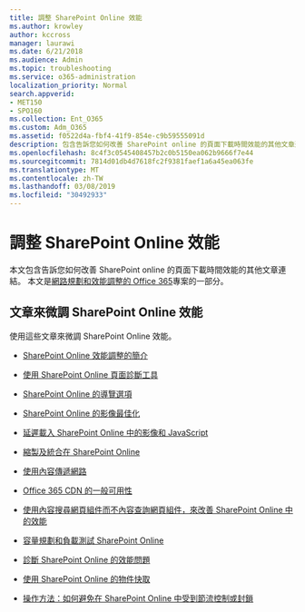 ```yaml
---
title: 調整 SharePoint Online 效能
ms.author: krowley
author: kccross
manager: laurawi
ms.date: 6/21/2018
ms.audience: Admin
ms.topic: troubleshooting
ms.service: o365-administration
localization_priority: Normal
search.appverid:
- MET150
- SPO160
ms.collection: Ent_O365
ms.custom: Adm_O365
ms.assetid: f0522d4a-fbf4-41f9-854e-c9b59555091d
description: 包含告訴您如何改善 SharePoint online 的頁面下載時間效能的其他文章連結。
ms.openlocfilehash: 8c4f3c0545408457b2c0b5150ea062b9666f7e44
ms.sourcegitcommit: 7814d01db4d7618fc2f9381faef1a6a45ea063fe
ms.translationtype: MT
ms.contentlocale: zh-TW
ms.lasthandoff: 03/08/2019
ms.locfileid: "30492933"
---
```

# <a name="tune-sharepoint-online-performance"></a>調整 SharePoint Online 效能

本文包含告訴您如何改善 SharePoint online 的頁面下載時間效能的其他文章連結。 本文是[網路規劃和效能調整的 Office 365](https://aka.ms/tune)專案的一部分。
   
## <a name="articles-about-fine-tuning-sharepoint-online-performance"></a>文章來微調 SharePoint Online 效能

使用這些文章來微調 SharePoint Online 效能。
  
- [SharePoint Online 效能調整的簡介](introduction-to-performance-tuning-for-sharepoint-online.md)
    
- [使用 SharePoint Online 頁面診斷工具](page-diagnostics-for-spo.md)
    
- [SharePoint Online 的導覽選項](navigation-options-for-sharepoint-online.md)
    
- [SharePoint Online 的影像最佳化](image-optimization-for-sharepoint-online.md)
    
- [延遲載入 SharePoint Online 中的影像和 JavaScript](delay-loading-images-and-javascript-in-sharepoint-online.md)
    
- [縮製及統合在 SharePoint Online](minification-and-bundling-in-sharepoint-online.md)
    
- [使用內容傳遞網路](using-content-delivery-networks-with-sharepoint-online.md)
    
 - [Office 365 CDN 的一般可用性](https://dev.office.com/blogs/general-availability-of-office-365-cdn)
    
- [使用內容搜尋網頁組件而不內容查詢網頁組件，來改善 SharePoint Online 中的效能](using-content-search-web-part-instead-of-content-query-web-part-to-improve-perfo.md)
    
- [容量規劃和負載測試 SharePoint Online](capacity-planning-and-load-testing-sharepoint-online.md)
    
- [診斷 SharePoint Online 的效能問題](diagnosing-performance-issues-with-sharepoint-online.md)
    
- [使用 SharePoint Online 的物件快取](using-the-object-cache-with-sharepoint-online.md)
    
- [操作方法：如何避免在 SharePoint Online 中受到節流控制或封鎖](https://msdn.microsoft.com/en-us/library/office/dn889829.aspx)
    

